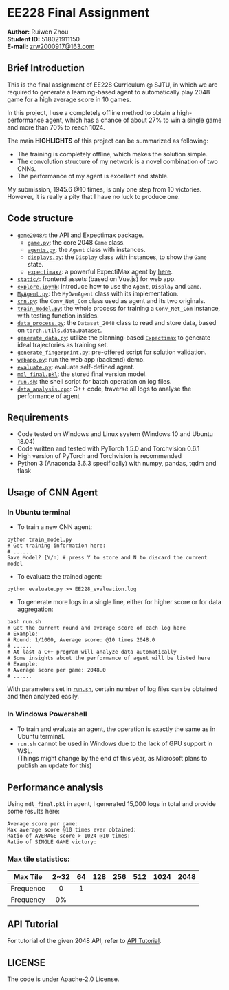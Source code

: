 # EE228 Final Assignment
**Author:** Ruiwen Zhou  
**Student ID:** 518021911150  
**E-mail:** zrw2000917@163.com

## Brief Introduction
This is the final assignment of EE228 Curriculum @ SJTU, in which we are required to generate a learning-based agent to automatically play 2048 game for a high average score in 10 games.  

In this project, I use a completely offline method to obtain a high-performance agent, which has a chance of about 27% to win a single game and more than 70% to reach 1024.  

The main **HIGHLIGHTS** of this project can be summarized as following:
* The training is completely offline, which makes the solution simple.
* The convolution structure of my network is a novel combination of two CNNs.
* The performance of my agent is excellent and stable.

My submission, 1945.6 @10 times, is only one step from 10 victories. However, it is really a pity that I have no luck to produce one.

## Code structure
* [`game2048/`](game2048/): the API and Expectimax package.
    * [`game.py`](game2048/game.py): the core 2048 `Game` class.
    * [`agents.py`](game2048/agents.py): the `Agent` class with instances.
    * [`displays.py`](game2048/displays.py): the `Display` class with instances, to show the `Game` state.
    * [`expectimax/`](game2048/expectimax): a powerful ExpectiMax agent by [here](https://github.com/nneonneo/2048-ai).
* [`static/`](static/): frontend assets (based on Vue.js) for web app.
* [`explore.ipynb`](explore.ipynb): introduce how to use the `Agent`, `Display` and `Game`.
* [`MyAgent.py`](MyAgent.py): the `MyOwnAgent` class with its implementation.
* [`cnn.py`](cnn.py): the `Conv_Net_Com` class used as agent and its two originals.
* [`train_model.py`](train_model.py): the whole process for training a `Conv_Net_Com` instance, with testing function insides.
* [`data_process.py`](data_process.py): the `Dataset_2048` class to read and store data, based on `torch.utils.data.Dataset`.
* [`generate_data.py`](generate_data.py): utilize the planning-based [`Expectimax`](game2048/expectimax) to generate ideal trajectories as training set.
* [`generate_fingerprint.py`](generate_fingerprint.py): pre-offered script for solution validation.
* [`webapp.py`](webapp.py): run the web app (backend) demo.
* [`evaluate.py`](evaluate.py): evaluate self-defined agent.
* [`mdl_final.pkl`](mdl_final.pkl): the stored final version model.
* [`run.sh`](run.sh): the shell script for batch operation on log files.
* [`data_analysis.cpp`](data_analysis.cpp): C++ code, traverse all logs to analyse the performance of agent

## Requirements
* Code tested on Windows and Linux system (Windows 10 and Ubuntu 18.04)
* Code written and tested with PyTorch 1.5.0 and Torchvision 0.6.1
* High version of PyTorch and Torchvision is recommended
* Python 3 (Anaconda 3.6.3 specifically) with numpy, pandas, tqdm and flask

## Usage of CNN Agent
### In Ubuntu terminal
* To train a new CNN agent:
```shell
python train_model.py
# Get training information here:
# ......
Save Model? [Y/n] # press Y to store and N to discard the current model
```
* To evaluate the trained agent:
```shell
python evaluate.py >> EE228_evaluation.log
```
* To generate more logs in a single line, either for higher score or for data aggregation:
```shell
bash run.sh
# Get the current round and average score of each log here
# Example:
# Round: 1/1000, Average score: @10 times 2048.0
# ......
# At last a C++ program will analyze data automatically
# Some insights about the performance of agent will be listed here
# Example:
# Average score per game: 2048.0
# ......
```
With parameters set in [`run.sh`](run.sh), certain number of log files can be obtained and then analyzed easily.

### In Windows Powershell
* To train and evaluate an agent, the operation is exactly the same as in Ubuntu terminal.
* `run.sh` cannot be used in Windows due to the lack of GPU support in WSL.  
(Things might change by the end of this year, as Microsoft plans to publish an update for this)

## Performance analysis
Using `mdl_final.pkl` in agent, I generated 15,000 logs in total and provide some results here:
```text
Average score per game:
Max average score @10 times ever obtained:
Ratio of AVERAGE score > 1024 @10 times:
Ratio of SINGLE GAME victory:
```
### Max tile statistics:
Max Tile | 2~32 | 64 | 128 | 256 | 512 | 1024 | 2048
:-:|:-:|:-:|:-:|:-:|:-:|:-:|:-:
Frequence | 0 | 1 |
Frequency | 0% |

## API Tutorial
For tutorial of the given 2048 API, refer to [API Tutorial](https://github.com/duducheng/2048-api/blob/master/README.md).

## LICENSE
The code is under Apache-2.0 License.
